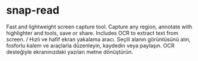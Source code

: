 # snap-read
Fast and lightweight screen capture tool. Capture any region, annotate with highlighter and tools, save or share. Includes OCR to extract text from screen. / Hızlı ve hafif ekran yakalama aracı. Seçili alanın görüntüsünü alın, fosforlu kalem ve araçlarla düzenleyin, kaydedin veya paylaşın. OCR desteğiyle ekranınızdaki yazıları metne dönüştürün.
